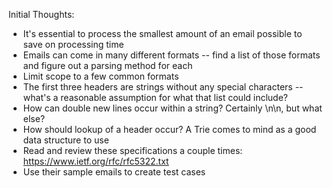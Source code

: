 Initial Thoughts:

- It's essential to process the smallest amount of an email possible to save on processing time
- Emails can come in many different formats -- find a list of those formats and figure out a parsing method for each
- Limit scope to a few common formats
- The first three headers are strings without any special characters -- what's a reasonable assumption for what that list could include?
- How can double new lines occur within a string? Certainly \n\n, but what else?
- How should lookup of a header occur? A Trie comes to mind as a good data structure to use
- Read and review these specifications a couple times: https://www.ietf.org/rfc/rfc5322.txt
- Use their sample emails to create test cases 
